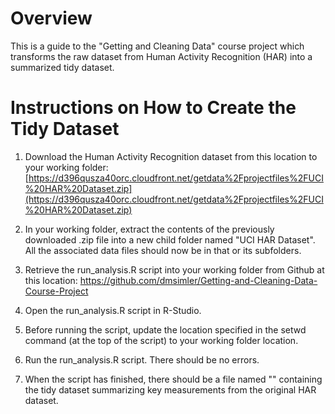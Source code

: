 # Overview
This is a guide to the "Getting and Cleaning Data" course project which transforms the raw dataset from Human Activity Recognition (HAR) into a summarized tidy dataset.  

# Instructions on How to Create the Tidy Dataset
1) Download the Human Activity Recognition dataset from this location to your working folder:
       [https://d396qusza40orc.cloudfront.net/getdata%2Fprojectfiles%2FUCI%20HAR%20Dataset.zip](https://d396qusza40orc.cloudfront.net/getdata%2Fprojectfiles%2FUCI%20HAR%20Dataset.zip)
    
2) In your working folder, extract the contents of the previously downloaded .zip file into a new child folder named "UCI HAR Dataset".  All the associated data files should now be in that or its subfolders.

3) Retrieve the run_analysis.R script into your working folder from Github at this location:
    https://github.com/dmsimler/Getting-and-Cleaning-Data-Course-Project

4) Open the run_analysis.R script in R-Studio.

5) Before running the script, update the location specified in the setwd command (at the top of the script) to your working folder location.

6) Run the run_analysis.R script.  There should be no errors.

7) When the script has finished, there should be a file named "" containing the tidy dataset summarizing key measurements from the original HAR dataset.  